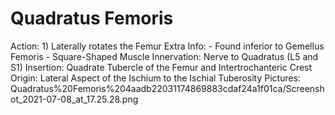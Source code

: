 # Quadratus Femoris

Action: 1) Laterally rotates the Femur
Extra Info: - Found inferior to Gemellus Femoris                                              - Square-Shaped Muscle
Innervation: Nerve to Quadratus (L5 and S1)
Insertion: Quadrate Tubercle of the Femur and Intertrochanteric Crest
Origin: Lateral Aspect of the Ischium to the Ischial Tuberosity
Pictures: Quadratus%20Femoris%204aadb22031174869883cdaf24a1f01ca/Screenshot_2021-07-08_at_17.25.28.png
